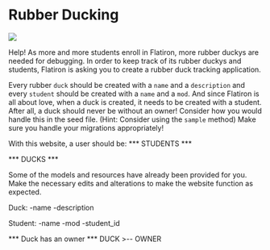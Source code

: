 # Rubber Ducking

<img src="https://mrcolley.files.wordpress.com/2014/07/rubber-ducky-2.jpg">

Help! As more and more students enroll in Flatiron, more rubber duckys are needed for debugging. In order to keep track of its rubber duckys and students, Flatiron is asking you to create a rubber duck tracking application.

Every rubber `duck` should be created with a `name` and a `description` and every `student` should be created with a `name` and a `mod`. And since Flatiron is all about love, when a duck is created, it needs to be created with a student. After all, a duck should never be without an owner! Consider how you would handle this in the seed file. (Hint: Consider using the `sample` method) Make sure you handle your migrations appropriately!

With this website, a user should be:
*** STUDENTS ***
<!-- * Able to see a list of all the students
    index page  -->

<!-- * Able to see a single student and all the ducks owned by that student
    show page 
    * association with ducks ...  -->

<!-- * Able to log a new student (and make sure that their name is not blank/mod is between 1 and 5)
    new page 
    render form with name and mod option(collection select)  -->

<!-- * Able to edit a student's name (and make sure that their name is not blank/mod is between 1 and 5)
    edit page  -->

*** DUCKS ***
<!-- * Able to see a list of all the ducks
    index page  -->

<!-- * Able to see a single duck and see all its details
    show page  -->

<!-- * Able to edit a duck and its details
    edit page  -->

<!-- * Able to create a new duck with an association to a student (and make sure that their name and type are not blank)
    new page 
    render with name and description and also use collection select for student dropdown  -->

Some of the models and resources have already been provided for you. Make the necessary edits and alterations to make the website function as expected.

Duck:
-name
-description 

Student:
-name
-mod
-student_id

*** Duck has an owner ***
DUCK >-- OWNER 











